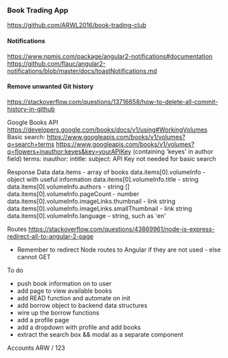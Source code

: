 ### Book Trading App

https://github.com/ARWL2016/book-trading-club 

#### Notifications 
https://www.npmjs.com/package/angular2-notifications#documentation 
https://github.com/flauc/angular2-notifications/blob/master/docs/toastNotifications.md 

#### Remove unwanted Git history 
https://stackoverflow.com/questions/13716658/how-to-delete-all-commit-history-in-github 

Google Books API 
https://developers.google.com/books/docs/v1/using#WorkingVolumes 
Basic search: https://www.googleapis.com/books/v1/volumes?q=search+terms
https://www.googleapis.com/books/v1/volumes?q=flowers+inauthor:keyes&key=yourAPIKey (containing 'keyes' in author field)
terms: inauthor: intitle: subject: 
API Key not needed for basic search

Response Data 
data.items - array of books 
data.items[0].volumeInfo - object with useful information 
data.items[0].volumeInfo.title - string 
data.items[0].volumeInfo.authors - string []
data.items[0].volumeInfo.pageCount - number 
data.items[0].volumeInfo.imageLinks.thumbnail - link string
data.items[0].volumeInfo.imageLinks.smallThumbnail - link string 
data.items[0].volumeInfo.language - string, such as 'en'

Routes 
https://stackoverflow.com/questions/43869961/node-js-express-redirect-all-to-angular-2-page 
- Remember to redirect Node routes to Angular if they are not used - else cannot GET

To do
- push book information on to user
- add page to view available books 
- add READ function and automate on init 
- add borrow object to backend data structures 
- wire up the borrow functions 
- add a profile page 
- add a dropdown with profile and add books
- extract the search box && modal as a separate component

Accounts 
ARW / 123









